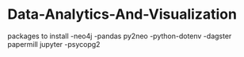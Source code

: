 # Data-Analytics-And-Visualization

packages to install
-neo4j
-pandas py2neo
-python-dotenv
-dagster papermill jupyter
-psycopg2
